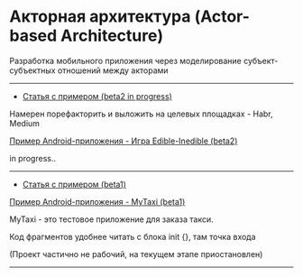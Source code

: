 # Акторная архитектура (Actor-based Architecture)
Разработка мобильного приложения через моделирование субъект-субъектных отношений между акторами

--------------------------

- [Статья с примером (beta2 in progress)](article_with_example_beta2.md)

Намерен порефакторить и выложить на целевых площадках - Habr, Medium

[Пример Android-приложения - Игра Edible-Inedible (beta2)](https://github.com/e16din/actor_based_architecture/tree/main/examples/EdibleInedible)

in progress..

--------------------------

- [Статья с примером (beta1)](article_with_example_beta1.md)

[Пример Android-приложения - MyTaxi (beta1)](https://github.com/e16din/actor_based_architecture/tree/main/examples/MyTaxi)

MyTaxi - это тестовое приложение для заказа такси.

Код фрагментов удобнее читать с блока init {}, там точка входа

(Проект частично не рабочий, на текущем этапе приостановлен)

--------------------------



